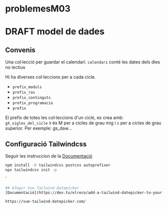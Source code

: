 # problemesM03
# DRAFT model de dades

## Convenis
Una col·lecció per guardar el calendari.
`calendari`
conté les dates dels dies no lectius


Hi ha diverses col·leccions per a cada cicle.

- `prefix_moduls`
- `prefix_ras`
- `prefix_continguts`
- `prefix_programacio`
- `prefix`

El prefix de totes les col·leccions d'un cicle, es crea amb:
`gX_sigles_del_cicle`
`X` és M per a cicles de grau mig i `s` per a cicles de grau superior. 
Per exemple: gs_daw...


## Configuració Tailwindcss
Seguir les instruccion de la [Documentació](https://tailwindcss.tw/docs/guides/vite)
```bash
npm install -D tailwindcss postcss autoprefixer
npx tailwindcss init -p

`

## Afegir Vue Tailwind Datepicker
[Documentació](https://dev.to/elreco/add-a-tailwind-datepicker-to-your-vue-3-application-57j2)

https://vue-tailwind-datepicker.com/
